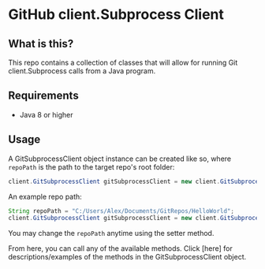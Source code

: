 # GitHub client.Subprocess Client

## What is this?

This repo contains a collection of classes that will allow for running Git client.Subprocess calls from a Java program.

## Requirements

- Java 8 or higher

## Usage

A GitSubprocessClient object instance can be created like so, where `repoPath` is the path to the target repo's root folder:

```java
client.GitSubprocessClient gitSubprocessClient = new client.GitSubprocessClient(repoPath);
```

An example repo path:

```java
String repoPath = "C:/Users/Alex/Documents/GitRepos/HelloWorld";
client.GitSubprocessClient gitSubprocessClient = new client.GitSubprocessClient(repoPath);
```

You may change the `repoPath` anytime using the setter method.

From here, you can call any of the available methods.
Click [here] for descriptions/examples of the methods in the GitSubprocessClient object.

